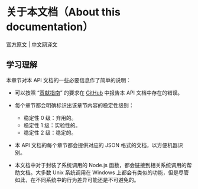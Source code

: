 # 关于本文档（About this documentation）

[官方原文](https://nodejs.org/docs/latest-v12.x/api/documentation.html) | [中文网译文](http://nodejs.cn/api-v12/documentation.html)

## 学习理解

本章节对本 API 文档的一些必要信息作了简单的说明：

- 可以按照 “[贡献指南](https://github.com/nodejs/node/blob/main/CONTRIBUTING.md)” 的要求在 [GitHub](https://github.com/nodejs/node/issues/new) 中报告本 API 文档中存在的错误。

- 每个章节都会明确标识出该章节内容的稳定性级别：

  - 稳定性 0 级：弃用的。
  - 稳定性 1 级：实验性的。
  - 稳定性 2 级：稳定的。

- 本 API 文档的每个章节都会提供对应的 JSON 格式的文档，以方便机器识别。

- 本文档中对于封装了系统调用的 Node.js 函数，都会链接到相关系统调用的帮助文档。大多数 Unix 系统调用在 Windows 上都会有类似的功能，但是尽管如此，在不同系统中的行为差异可能还是不可避免的。

